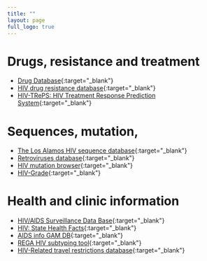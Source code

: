 ```yaml
---
title: ""
layout: page
full_logo: true
---
```


# Drugs, resistance and treatment
* [Drug Database](https://clinicalinfo.hiv.gov/en/drugs){:target="_blank"}
* [HIV drug resistance database](https://hivdb.stanford.edu/){:target="_blank"}
* [HIV-TRePS: HIV Treatment Response Prediction System](https://www.hivrdi.org/treps/login.php){:target="_blank"}

# Sequences, mutation, 
* [The Los Alamos HIV sequence database](http://www.hiv.lanl.gov/){:target="_blank"}
* [Retroviruses database](https://www.ncbi.nlm.nih.gov/genome/viruses/retroviruses/){:target="_blank"}
* [HIV mutation browser](https://hivmut.org/){:target="_blank"}
* [HIV-Grade](https://www.hiv-grade.de/cms/grade/homepage/){:target="_blank"}

# Health and clinic information
* [HIV/AIDS Surveillance Data Base](https://www.census.gov/data-tools/demo/hiv/#/map){:target="_blank"}
* [HIV: State Health Facts](https://www.kff.org/state-category/hivaids/){:target="_blank"}
* [AIDS info GAM DB](https://onlinedb.unaids.org/gam/libraries/aspx/home.aspx){:target="_blank"}
* [REGA HIV subtyping tool](https://www.genomedetective.com/app/typingtool/hiv){:target="_blank"}
* [HIV-Related travel restrictions database](https://www.hivtravel.org/){:target="_blank"}


